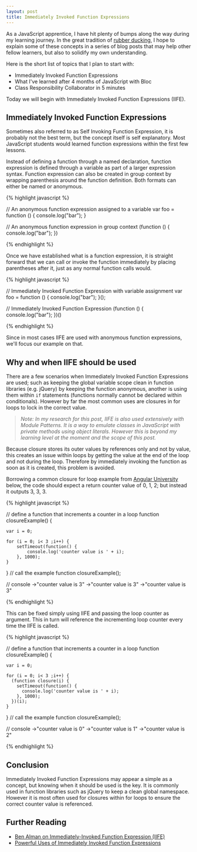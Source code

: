 ```yaml
---
layout: post
title: Immediately Invoked Function Expressions
---
```

As a JavaScript apprentice, I have hit plenty of bumps along the way during my learning journey. In the great tradition of [rubber ducking](https://en.wikipedia.org/wiki/Rubber_duck_debugging), I hope to explain some of these concepts in a series of blog posts that may help other fellow learners, but also to solidify my own understanding. 

Here is the short list of topics that I plan to start with:
* Immediately Invoked Function Expressions
* What I've learned after 4 months of JavaScript with Bloc
* Class Responsibility Collaborator in 5 minutes

Today we will begin with Immediately Invoked Function Expressions (IIFE).

## Immediately Invoked Function Expressions

Sometimes also referred to as Self Invoking Function Expression, it is probably not the best term, but the concept itself is self explanatory. Most JavaScript students would learned function expressions within the first few lessons. 

Instead of defining a function through a named declaration, function expression is defined through a variable as part of a larger expression syntax. Function expression can also be created in group context by wrapping parenthesis around the function definition. Both formats can either be named or anonymous.

{% highlight javascript %}

// An anonymous function expression assigned to a variable
var foo = function () {
  console.log("bar");
}

// An anonymous function expression in group context
(function () {
  console.log("bar");
}) 

{% endhighlight %}

Once we have established what is a function expression, it is straight forward that we can call or invoke the function immediately by placing parentheses after it, just as any normal function calls would.

{% highlight javascript %}

// Immediately Invoked Function Expression with variable assignment
var foo = function () {
  console.log("bar");
}();

// Immediately Invoked Function Expression
(function () {
  console.log("bar");
})() 

{% endhighlight %}

Since in most cases IIFE are used with anonymous function expressions, we'll focus our example on that. 

## Why and when IIFE should be used

There are a few scenarios when Immediately Invoked Function Expressions are used; such as keeping the global variable scope clean in function libraries (e.g. jQuery) by keeping the function anonymous, another is using them within `if` statements (functions normally cannot be declared within conditionals). However by far the most common uses are closures in for loops to lock in the correct value.

>_Note: In my research for this post, IIFE is also used extensively with Module Patterns. It is a way to emulate classes in JavaScript with private methods using object literals. However this is beyond my learning level at the moment and the scope of this post._

Because closure stores its outer values by references only and not by value, this creates an issue within loops by getting the value at the end of the loop and not during the loop. Therefore by immediately invoking the function as soon as it is created, this problem is avoided.

Borrowing a common closure for loop example from [Angular University](http://blog.angular-university.io/really-understanding-javascript-closures/) below, the code should expect a return counter value of 0, 1, 2; but instead it outputs 3, 3, 3.

{% highlight javascript %}

// define a function that increments a counter in a loop
function closureExample() {

    var i = 0;

    for (i = 0; i< 3 ;i++) {    
        setTimeout(function() {
            console.log('counter value is ' + i);
        }, 1000);
    }

}
// call the example function
closureExample();  

// console
->"counter value is 3"
->"counter value is 3"
->"counter value is 3"

{% endhighlight %}

This can be fixed simply using IIFE and passing the loop counter as argument. This in turn will reference the incrementing loop counter every time the IIFE is called.

{% highlight javascript %}

// define a function that increments a counter in a loop
function closureExample() {

    var i = 0;
    
    for (i = 0; i< 3 ;i++) {    
      (function closure(i) { 
        setTimeout(function() {
          console.log('counter value is ' + i);
        }, 1000);
      })(i);
    }

}
// call the example function
closureExample();

// console
->"counter value is 0"
->"counter value is 1"
->"counter value is 2"

{% endhighlight %}

## Conclusion
Immediately Invoked Function Expressions may appear a simple as a concept, but knowing when it should be used is the key. It is commonly used in function libraries such as jQuery to keep a clean global namespace. However it is most often used for closures within for loops to ensure the correct counter value is referenced.


## Further Reading
* [Ben Alman on Immediately-Invoked Function Expression (IIFE)](http://benalman.com/news/2010/11/immediately-invoked-function-expression/)
* 	[Powerful Uses of Immediately Invoked Function Expressions](http://javascriptissexy.com/12-simple-yet-powerful-javascript-tips/)